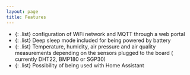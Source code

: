 ```yaml
---
layout: page
title: Features
---
```

- {:  .list} configuration of WiFi network and MQTT through a web portal
- {:  .list} Deep sleep mode included for being powered by battery
- {:  .list} Temperature, humidity, air pressure and air quality measurements depending on the sensors plugged to the board ( currently DHT22, BMP180 or SGP30)
- {:  .list} Possibility of being used with Home Assistant
